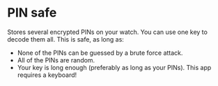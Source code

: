 # PIN safe
Stores several encrypted PINs on your watch. You can use one key to decode them all.
This is safe, as long as:
- None of the PINs can be guessed by a brute force attack.
- All of the PINs are random.
- Your key is long enough (preferably as long as your PINs).
This app requires a keyboard!

